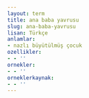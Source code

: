 ```yaml
---
layout: term
title: ana baba yavrusu
slug: ana-baba-yavrusu
lisan: Türkçe
anlamlar:
- nazlı büyütülmüş çocuk
ozellikler:
- - ''
ornekler:
- - ''
orneklerkaynak:
- - ''
---
```

